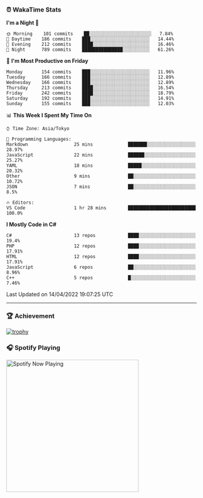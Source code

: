 ### ⏰ WakaTime Stats


<!--START_SECTION:waka-->
**I'm a Night 🦉** 

```text
🌞 Morning    101 commits    ██░░░░░░░░░░░░░░░░░░░░░░░   7.84% 
🌆 Daytime    186 commits    ███░░░░░░░░░░░░░░░░░░░░░░   14.44% 
🌃 Evening    212 commits    ████░░░░░░░░░░░░░░░░░░░░░   16.46% 
🌙 Night      789 commits    ███████████████░░░░░░░░░░   61.26%

```
📅 **I'm Most Productive on Friday** 

```text
Monday       154 commits    ███░░░░░░░░░░░░░░░░░░░░░░   11.96% 
Tuesday      166 commits    ███░░░░░░░░░░░░░░░░░░░░░░   12.89% 
Wednesday    166 commits    ███░░░░░░░░░░░░░░░░░░░░░░   12.89% 
Thursday     213 commits    ████░░░░░░░░░░░░░░░░░░░░░   16.54% 
Friday       242 commits    ████░░░░░░░░░░░░░░░░░░░░░   18.79% 
Saturday     192 commits    ███░░░░░░░░░░░░░░░░░░░░░░   14.91% 
Sunday       155 commits    ███░░░░░░░░░░░░░░░░░░░░░░   12.03%

```


📊 **This Week I Spent My Time On** 

```text
⌚︎ Time Zone: Asia/Tokyo

💬 Programming Languages: 
Markdown                 25 mins             ███████░░░░░░░░░░░░░░░░░░   28.97% 
JavaScript               22 mins             ██████░░░░░░░░░░░░░░░░░░░   25.27% 
YAML                     18 mins             █████░░░░░░░░░░░░░░░░░░░░   20.32% 
Other                    9 mins              ██░░░░░░░░░░░░░░░░░░░░░░░   10.72% 
JSON                     7 mins              ██░░░░░░░░░░░░░░░░░░░░░░░   8.5%

🔥 Editors: 
VS Code                  1 hr 28 mins        █████████████████████████   100.0%

```

**I Mostly Code in C#** 

```text
C#                       13 repos            ████░░░░░░░░░░░░░░░░░░░░░   19.4% 
PHP                      12 repos            ████░░░░░░░░░░░░░░░░░░░░░   17.91% 
HTML                     12 repos            ████░░░░░░░░░░░░░░░░░░░░░   17.91% 
JavaScript               6 repos             ██░░░░░░░░░░░░░░░░░░░░░░░   8.96% 
C++                      5 repos             █░░░░░░░░░░░░░░░░░░░░░░░░   7.46%

```



 Last Updated on 14/04/2022 19:07:25 UTC
<!--END_SECTION:waka-->

---

### 🏆 Achievement

[![trophy](https://github-profile-trophy.vercel.app/?username=Slime-hatena&theme=flat&no-bg=true&no-frame=true&column=8)](https://github.com/ryo-ma/github-profile-trophy)

### 🎧 Spotify Playing

[<img src="https://spotify-now-playing-slime-hatena.vercel.app/api/spotify-playing" alt="Spotify Now Playing" width="350" />](https://open.spotify.com/user/slime_hatena)

<!--
**Slime-hatena/Slime-hatena** is a ✨ _special_ ✨ repository because its `README.md` (this file) appears on your GitHub profile.

Here are some ideas to get you started:

- 🔭 I’m currently working on ...
- 🌱 I’m currently learning ...
- 👯 I’m looking to collaborate on ...
- 🤔 I’m looking for help with ...
- 💬 Ask me about ...
- 📫 How to reach me: ...
- 😄 Pronouns: ...
- ⚡ Fun fact: ...
-->
